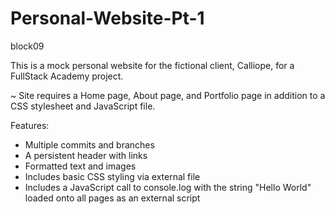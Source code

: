 # Personal-Website-Pt-1

block09

This is a mock personal website for the fictional client, Calliope, for a FullStack Academy project.

~ Site requires a Home page, About page, and Portfolio page in addition to a CSS stylesheet and JavaScript file.

Features:

- Multiple commits and branches
- A persistent header with links
- Formatted text and images
- Includes basic CSS styling via external file
- Includes a JavaScript call to console.log with the string "Hello World" loaded onto all pages as an external script
